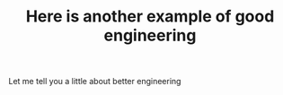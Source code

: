 ﻿---
layout: default
img: ipad.png
category: Good Engineering
title: Here is another example of good engineering
description: |
---

Let me tell you a little about better engineering
